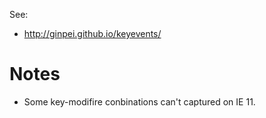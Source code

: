 See:
* http://ginpei.github.io/keyevents/

# Notes

* Some key-modifire conbinations can't captured on IE 11.
